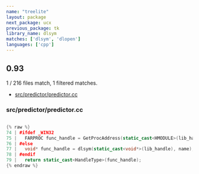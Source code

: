 ```yaml
---
name: "treelite"
layout: package
next_package: ucx
previous_package: tk
library_name: dlsym
matches: ['dlsym', 'dlopen']
languages: ['cpp']
---
```

## 0.93
1 / 216 files match, 1 filtered matches.

 - [src/predictor/predictor.cc](#srcpredictorpredictorcc)

### src/predictor/predictor.cc

```cpp

{% raw %}
74 | #ifdef _WIN32
75 |   FARPROC func_handle = GetProcAddress(static_cast<HMODULE>(lib_handle), name);
76 | #else
77 |   void* func_handle = dlsym(static_cast<void*>(lib_handle), name);
78 | #endif
79 |   return static_cast<HandleType>(func_handle);
{% endraw %}

```